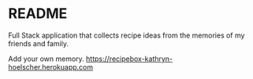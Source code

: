 # README

Full Stack application that collects recipe ideas from the memories of my friends and family.  

Add your own memory. https://recipebox-kathryn-hoelscher.herokuapp.com





